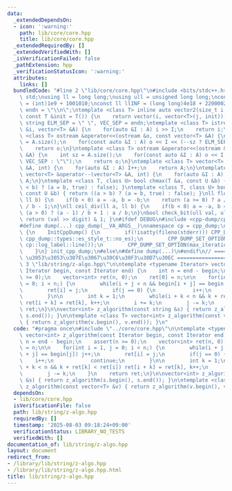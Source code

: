 ```yaml
---
data:
  _extendedDependsOn:
  - icon: ':warning:'
    path: lib/core/core.hpp
    title: lib/core/core.hpp
  _extendedRequiredBy: []
  _extendedVerifiedWith: []
  _isVerificationFailed: false
  _pathExtension: hpp
  _verificationStatusIcon: ':warning:'
  attributes:
    links: []
  bundledCode: "#line 2 \"lib/core/core.hpp\"\n#include <bits/stdc++.h>\nusing namespace\
    \ std;\nusing ll = long long;\nusing ull = unsigned long long;\nconst int INF\
    \ = (int)1e9 + 1001010;\nconst ll llINF = (long long)4e18 + 22000020;\nconst string\
    \ endn = \"\\n\";\ntemplate <class T> inline auto vector2(size_t i, size_t j,\
    \ const T &init = T()) {\n    return vector(i, vector<T>(j, init));\n}\nconst\
    \ string ELM_SEP = \" \", VEC_SEP = endn;\ntemplate <class T> istream &operator>>(istream\
    \ &i, vector<T> &A) {\n    for(auto &I : A) i >> I;\n    return i;\n}\ntemplate\
    \ <class T> ostream &operator<<(ostream &o, const vector<T> &A) {\n    int sz\
    \ = A.size();\n    for(const auto &I : A) o << I << (--sz ? ELM_SEP : \"\");\n\
    \    return o;\n}\ntemplate <class T> ostream &operator<<(ostream &o, const vector<vector<T>>\
    \ &A) {\n    int sz = A.size();\n    for(const auto &I : A) o << I << (--sz ?\
    \ VEC_SEP : \"\");\n    return o;\n}\ntemplate <class T> vector<T> &operator++(vector<T>\
    \ &A, int) {\n    for(auto &I : A) I++;\n    return A;\n}\ntemplate <class T>\
    \ vector<T> &operator--(vector<T> &A, int) {\n    for(auto &I : A) I--;\n    return\
    \ A;\n}\ntemplate <class T, class U> bool chmax(T &a, const U &b) { return ((a\
    \ < b) ? (a = b, true) : false); }\ntemplate <class T, class U> bool chmin(T &a,\
    \ const U &b) { return ((a > b) ? (a = b, true) : false); }\nll floor_div(ll a,\
    \ ll b) {\n    if(b < 0) a = -a, b = -b;\n    return (a >= 0) ? a / b : (a + 1)\
    \ / b - 1;\n}\nll ceil_div(ll a, ll b) {\n    if(b < 0) a = -a, b = -b;\n    return\
    \ (a > 0) ? (a - 1) / b + 1 : a / b;\n}\nbool check_bit(ull val, ull digit) {\
    \ return (val >> digit) & 1; }\n#ifdef DEBUG\n#include <cpp-dump/cpp-dump.hpp>\n\
    #define dump(...) cpp_dump(__VA_ARGS__)\nnamespace cp = cpp_dump;\nstruct InitCppDump\
    \ {\n    InitCppDump() {\n        if(!isatty(fileno(stderr))) CPP_DUMP_SET_OPTION(es_style,\
    \ cpp_dump::types::es_style_t::no_es);\n        CPP_DUMP_SET_OPTION(log_label_func,\
    \ cp::log_label::line());\n        CPP_DUMP_SET_OPTION(max_iteration_count, 30);\n\
    \    }\n} init_cpp_dump;\n#else\n#define dump(...)\n#endif\n// ====================\
    \ \u3053\u3053\u307E\u3067\u30C6\u30F3\u30D7\u30EC ====================\n#line\
    \ 3 \"lib/string/z-algo.hpp\"\n\ntemplate <typename Iterator> vector<int> z_algorithm(const\
    \ Iterator begin, const Iterator end) {\n    int n = end - begin;\n    assert(n\
    \ >= 0);\n    vector<int> ret(n, 0);\n    ret[0] = n;\n\n    for(int i = 1, j\
    \ = 0; i < n;) {\n        while(i + j < n && begin[i + j] == begin[j]) j++;\n\
    \        ret[i] = j;\n        if(j == 0) {\n            i++;\n            continue;\n\
    \        }\n\n        int k = 1;\n        while(i + k < n && k + ret[k] < ret[i])\
    \ ret[i + k] = ret[k], k++;\n        i += k;\n        j -= k;\n    }\n    return\
    \ ret;\n}\n\nvector<int> z_algorithm(const string &s) { return z_algorithm(s.begin(),\
    \ s.end()); }\n\ntemplate <class T> vector<int> z_algorithm(const vector<T> &v)\
    \ { return z_algorithm(v.begin(), v.end()); }\n"
  code: "#pragma once\n#include \"../core/core.hpp\"\n\ntemplate <typename Iterator>\
    \ vector<int> z_algorithm(const Iterator begin, const Iterator end) {\n    int\
    \ n = end - begin;\n    assert(n >= 0);\n    vector<int> ret(n, 0);\n    ret[0]\
    \ = n;\n\n    for(int i = 1, j = 0; i < n;) {\n        while(i + j < n && begin[i\
    \ + j] == begin[j]) j++;\n        ret[i] = j;\n        if(j == 0) {\n        \
    \    i++;\n            continue;\n        }\n\n        int k = 1;\n        while(i\
    \ + k < n && k + ret[k] < ret[i]) ret[i + k] = ret[k], k++;\n        i += k;\n\
    \        j -= k;\n    }\n    return ret;\n}\n\nvector<int> z_algorithm(const string\
    \ &s) { return z_algorithm(s.begin(), s.end()); }\n\ntemplate <class T> vector<int>\
    \ z_algorithm(const vector<T> &v) { return z_algorithm(v.begin(), v.end()); }\n"
  dependsOn:
  - lib/core/core.hpp
  isVerificationFile: false
  path: lib/string/z-algo.hpp
  requiredBy: []
  timestamp: '2025-08-03 09:18:24+09:00'
  verificationStatus: LIBRARY_NO_TESTS
  verifiedWith: []
documentation_of: lib/string/z-algo.hpp
layout: document
redirect_from:
- /library/lib/string/z-algo.hpp
- /library/lib/string/z-algo.hpp.html
title: lib/string/z-algo.hpp
---
```

